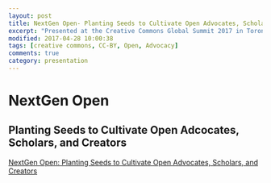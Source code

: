 ```yaml
---
layout: post
title: NextGen Open- Planting Seeds to Cultivate Open Advocates, Scholars, and Creators
excerpt: "Presented at the Creative Commons Global Summit 2017 in Toronto, ON, Canada"
modified: 2017-04-28 10:00:38
tags: [creative commons, CC-BY, Open, Advocacy]
comments: true
category: presentation
---
```

# NextGen Open
## Planting Seeds to Cultivate Open Adcocates, Scholars, and Creators
[NextGen Open: Planting Seeds to Cultivate Open Advocates, Scholars, and Creators](https://docs.google.com/presentation/d/19GFZXEo1ne5i_DmWQjW6QO111tLwD35LlOYmWaYoUGM/edit?usp=sharing)
